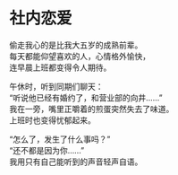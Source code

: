 # 社内恋爱

偷走我心的是比我大五岁的成熟前辈。\
每天都能仰望喜欢的人，心情格外愉快，\
连早晨上班都变得令人期待。

午休时，听到同期们聊天：\
“听说他已经有婚约了，和营业部的向井……”\
我在一旁，嘴里正嚼着的煎蛋突然失去了味道。\
上班时也变得忧郁起来。

“怎么了，发生了什么事吗？”\
“还不都是因为你……”\
我用只有自己能听到的声音轻声自语。
















